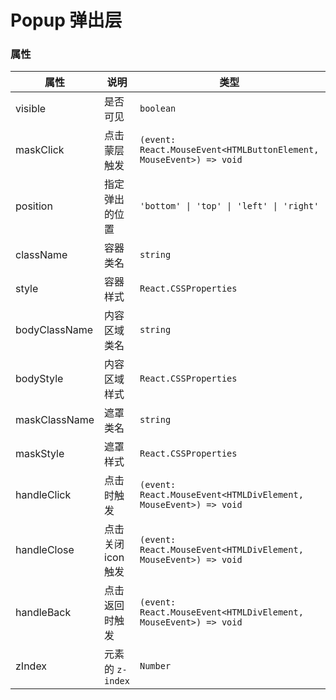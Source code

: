 # Popup 弹出层

<code src="./demos/index.tsx"></code>

### 属性

| 属性            | 说明                                                                        | 类型                                                               | 默认值          |
| --------------- | --------------------------------------------------------------------------- | ------------------------------------------------------------------ | --------------- |
| visible         | 是否可见                                                                    | `boolean`                                                          | `false`         |
| maskClick     | 点击蒙层触发                                                                | `(event: React.MouseEvent<HTMLButtonElement, MouseEvent>) => void` | -               |
| position        | 指定弹出的位置                                                              | `'bottom' \| 'top' \| 'left' \| 'right'`                           | `'bottom'`      |
| className       | 容器类名                                                                    | `string`                                                           | -               |
| style           | 容器样式                                                                    | `React.CSSProperties`                                              | -               |
| bodyClassName   | 内容区域类名                                                                | `string`                                                           | -               |
| bodyStyle       | 内容区域样式                                                                | `React.CSSProperties`                                              | -               |
| maskClassName   | 遮罩类名                                                                    | `string`                                                           | -               |
| maskStyle       | 遮罩样式                                                                    | `React.CSSProperties`                                              | -               |
| handleClick         | 点击时触发                                             | `(event: React.MouseEvent<HTMLDivElement, MouseEvent>) => void`    | -               |
| handleClose         | 点击关闭icon触发                                             | `(event: React.MouseEvent<HTMLDivElement, MouseEvent>) => void`    | -               |
| handleBack         | 点击返回时触发                                             | `(event: React.MouseEvent<HTMLDivElement, MouseEvent>) => void`    | -               |
| zIndex | 元素的 `z-index` | `Number` | `1000`  |

